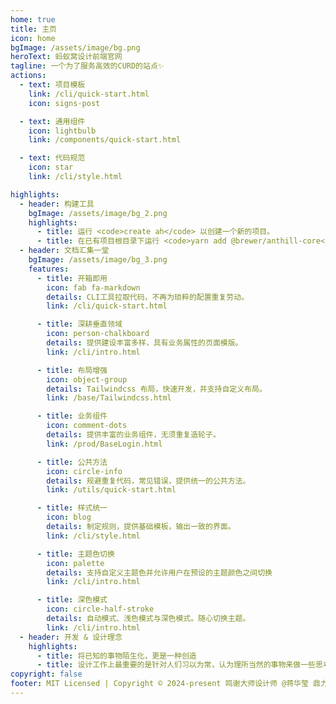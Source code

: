 ```yaml
---
home: true
title: 主页
icon: home
bgImage: /assets/image/bg.png
heroText: 蚂蚁窝设计前端官网
tagline: 一个为了服务高效的CURD的站点✨
actions:
  - text: 项目模板
    link: /cli/quick-start.html
    icon: signs-post

  - text: 通用组件
    icon: lightbulb
    link: /components/quick-start.html

  - text: 代码规范
    icon: star
    link: /cli/style.html

highlights:
  - header: 构建工具
    bgImage: /assets/image/bg_2.png
    highlights:
      - title: 运行 <code>create ah</code> 以创建一个新的项目。
      - title: 在已有项目根目录下运行 <code>yarn add @brewer/anthill-core</code> 以在项目中添加自有组件。
  - header: 文档汇集一堂
    bgImage: /assets/image/bg_3.png
    features:
      - title: 开箱即用
        icon: fab fa-markdown
        details: CLI工具拉取代码，不再为琐粹的配置重复劳动。
        link: /cli/quick-start.html

      - title: 深耕垂直领域
        icon: person-chalkboard
        details: 提供建设丰富多样，具有业务属性的页面模版。
        link: /cli/intro.html

      - title: 布局增强
        icon: object-group
        details: Tailwindcss 布局，快速开发，并支持自定义布局。
        link: /base/Tailwindcss.html

      - title: 业务组件
        icon: comment-dots
        details: 提供丰富的业务组件，无须重复造轮子。
        link: /prod/BaseLogin.html

      - title: 公共方法
        icon: circle-info
        details: 规避重复代码，常见错误，提供统一的公共方法。
        link: /utils/quick-start.html

      - title: 样式统一
        icon: blog
        details: 制定规则，提供基础模板，输出一致的界面。
        link: /cli/style.html

      - title: 主题色切换
        icon: palette
        details: 支持自定义主题色并允许用户在预设的主题颜色之间切换
        link: /cli/intro.html

      - title: 深色模式
        icon: circle-half-stroke
        details: 自动模式、浅色模式与深色模式。随心切换主题。
        link: /cli/intro.html
  - header: 开发 & 设计理念
    highlights:
      - title: 将已知的事物陌生化，更是一种创造
      - title: 设计工作上最重要的是针对人们习以为常，认为理所当然的事物来做一些思考
copyright: false
footer: MIT Licensed | Copyright © 2024-present 鸣谢大师设计师 @蒋华莹 鼎力支持！
---
```


